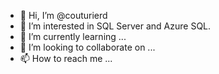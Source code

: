 - 👋 Hi, I’m @couturierd
- 👀 I’m interested in SQL Server and Azure SQL.
- 🌱 I’m currently learning ...
- 💞️ I’m looking to collaborate on ...
- 📫 How to reach me ...

<!---
couturierd/couturierd is a ✨ special ✨ repository because its `README.md` (this file) appears on your GitHub profile.
You can click the Preview link to take a look at your changes.
--->
